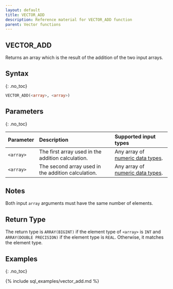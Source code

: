 ```yaml
---
layout: default
title: VECTOR_ADD
description: Reference material for VECTOR_ADD function
parent: Vector functions
---
```


## VECTOR_ADD

Returns an array which is the result of the addition of the two input arrays.

## Syntax
{: .no_toc}

```sql
VECTOR_ADD(<array>, <array>)
```
## Parameters
{: .no_toc}

| Parameter | Description                                        | Supported input types                                           |
|:----------|:---------------------------------------------------|:----------------------------------------------------------------|
| `<array>` | The first array used in the addition calculation.  | Any array of [numeric data types](../../data-types.md#numeric). |
| `<array>` | The second array used in the addition calculation. | Any array of [numeric data types](../../data-types.md#numeric). |

## Notes
Both input `array` arguments must have the same number of elements.

## Return Type
The return type is `ARRAY(BIGINT)` if the element type of `<array>` is `INT` and `ARRAY(DOUBLE PRECISION)` if the element type is `REAL`. Otherwise, it matches the element type.

## Examples
{: .no_toc}

{% include sql_examples/vector_add.md %}
